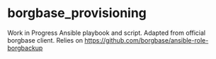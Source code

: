# borgbase_provisioning
Work in Progress Ansible playbook and script. Adapted from official borgbase client. Relies on https://github.com/borgbase/ansible-role-borgbackup
